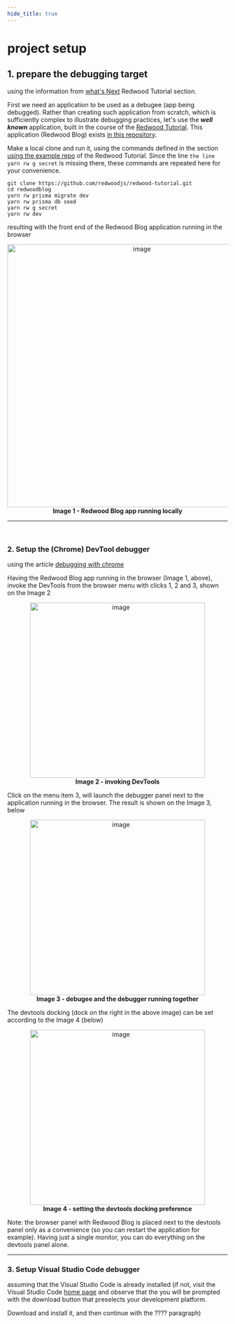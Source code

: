 ```yaml
---
hide_title: true
---
```


# project setup

## 1. prepare the debugging target

using the information from [what's Next](https://redwoodjs.com/docs/tutorial/intermission#whats-next) Redwood Tutorial section.

First we need an application to be used as a debugee (app being debugged). Rather than creating such application from scratch, which is sufficiently complex to illustrate debugging practices, let's use the **_well known_** application, built in the course of the [Redwood Tutorial](https://redwoodjs.com/docs/tutorial/foreword). This application (Redwood Blog) exists [in this repository](https://github.com/redwoodjs/redwood-tutorial).

Make a local clone and run it, using the commands defined in the section [using the example repo](https://redwoodjs.com/docs/tutorial/intermission#using-the-example-repo-recommended) of the Redwood Tutorial. Since the line `the line yarn rw g secret` is missing there, these commands are repeated here for your convenience.

```
git clone https://github.com/redwoodjs/redwood-tutorial.git
cd redwoodblog
yarn rw prisma migrate dev
yarn rw prisma db seed
yarn rw g secret
yarn rw dev
```
resulting with the front end of the Redwood Blog application running in the browser

<p align="center">
<img width="600" alt="image" src="https://user-images.githubusercontent.com/2712405/166114124-54b0daa6-130d-49d2-997a-f0cb814e158b.png"/>
<br/>
<b>Image 1 - Redwood Blog app running locally</b>
</p>

---
<br/>

### 2. Setup the (Chrome) DevTool debugger
using the article [debugging with chrome](https://javascript.info/debugging-chrome)

Having the Redwood Blog app running in the browser (Image 1, above), invoke the DevTools from the browser menu with clicks 1, 2 and 3, shown on the Image 2

<p align="center">
<img width="400" alt="image" src="https://user-images.githubusercontent.com/2712405/169717010-ad5fa99d-12a1-4e66-96eb-23df3c106398.png"/>
<br/>
<b>Image 2 - invoking DevTools</b>
</p>

Click on the menu item 3, will launch the debugger panel next to the application running in the browser. The result is shown on the Image 3, below

<p align="center">
<img width="400" alt="image" src="https://user-images.githubusercontent.com/2712405/169717426-4d5be0ec-97af-45e3-8c5f-771ca564530a.png"/>
<br/>
<b>Image 3 - debugee and the debugger running together</b>

</p>

The devtools docking (dock on the right in the above image) can be set according to the Image 4 (below)

<p align="center">
<img width="400" alt="image" src="https://user-images.githubusercontent.com/2712405/169717749-aadc382e-946c-4b7d-9163-9e39c29af5d5.png"/>
<br/>
<b>Image 4 - setting the devtools docking preference</b>
<br/>
</p>

Note: the browser panel with Redwood Blog is placed next to the devtools panel only as a convenience (so you can restart the application for example). Having just a single monitor, you can do everything on the devtools panel alone.

---

### 3. Setup Visual Studio Code debugger
assuming that the Visual Studio Code is already installed (if not, visit the Visual Studio Code [home page](https://code.visualstudio.com/) and observe that the you will be prompted with the download button that preselects your development platform. 

Download and install it, and then continue with the ???? paragraph)
